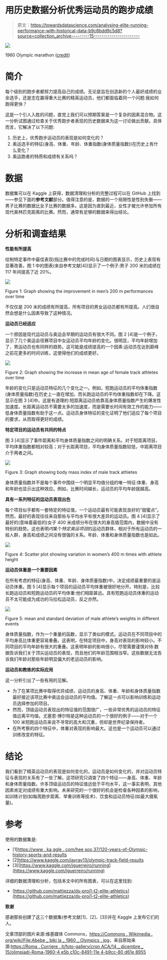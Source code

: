 # 用历史数据分析优秀运动员的跑步成绩

> 原文：<https://towardsdatascience.com/analysing-elite-running-performance-with-historical-data-b9c6bdd9c5d8?source=collection_archive---------15----------------------->

![](img/aed3328af9ea495be6e729dc4ea3868c.png)

1960 Olympic marathon ([credit](https://roma.corriere.it/foto-gallery/cronaca/14_dicembre_15/olimpiadi-roma-1960-4e5bc10c-8491-11e4-b9cc-80d61e8956c5.shtml))

# **简介**

每个级别的跑步者都努力提高自己的成绩。无论是旨在创造新的个人最好成绩的业余选手，还是志在赢得重大比赛的精英运动员，他们都面临着同一个问题:我如何跑得更快？

这是一个引人入胜的问题，直觉上我们可以预期答案是一个复杂的因素混合物。这一分析试图通过检查关于优秀跑步者表现的历史数据来为这一讨论做出贡献。具体而言，它解决了以下问题:

1.  历史上，优秀跑步运动员的表现是如何变化的？
2.  奥运选手的特征(身高、体重、年龄、体重指数(身体质量指数))在历史上有什么变化？
3.  奥运跑者的特质和成绩有关系吗？

# 数据

数据集可以在 Kaggle 上获得，数据清理和分析的完整过程可以在 GitHub 上找到——参见下面的**参考文献**部分。值得注意的是，数据的一个局限性是性别失衡——男子比赛的数据比女子比赛的数据多。这是因为直到最近，女性才被允许参加所有现代奥林匹克距离的比赛。然而，通常有足够的数据来得出结论。

# 分析和调查结果

**性能有所提高**

绘制特定事件中最佳表现(指比赛中的完成时间)与日期的图表显示，历史上表现有显著改善。图 1 中的图表(来自参考文献[4])显示了一个例子:男子 200 米的成绩在 117 年间提高了近 20%。

![](img/3e0aaf99a9ed9a1db959922963db98ec.png)

Figure 1: Graph showing the improvement in men’s 200 m performances over time

不仅仅是 200 米的成绩有所提高，所有项目的男女运动员都有所提高。人们很自然会想是什么因素导致了这种情况。

**运动员已经适应**

一个原因是现代运动员与奥运会早期的运动员有很大不同。图 2 [4]是一个例子，显示了几个奥运会径赛项目中女运动员平均年龄的变化。很明显，平均年龄增加了，男运动员也有同样的趋势。这可能是成绩提高的一个因素:运动员在达到巅峰之前花更多的时间训练，这使得他们的成绩更好。

![](img/6df9a5c6656b4afd05d35fb5976c9d0b.png)

Figure 2: Graph showing the increase in mean age of female track athletes over time

年龄的变化只是运动员特征的几个变化之一。例如，短跑运动员的平均体重指数(身体质量指数)在历史上一直在增加，而长跑运动员的平均体重指数却在下降。这显示在图 3 [4]中。这是有道理的:短距离运动员依靠高身体质量指数产生的爆发性加速度。长距离运动员不需要太多的加速度，而是需要长时间有效工作的能力——低身体质量指数有助于这一点。运动员身体特征的变化证明了他们适应了每个项目的要求，从而取得更好的成绩。

**特定项目的运动员有共同的特点**

图 3 [4]显示了事件距离和平均身体质量指数之间的明确关系。对于短距离项目，平均体重指数都相对较高；对于长距离项目，平均身体质量指数较低，中距离项目介于两者之间。

![](img/d7eea39e39b25eed5868f05ac958f5f6.png)

Figure 3: Graph showing body mass index of male track athletes

身体质量指数并不是每个事件中围绕一个明显平均值分组的唯一特征:体重、身高和年龄也显示出这种效应。例如，比赛时间越长，运动员的平均年龄就越高。

**具有一系列特征的运动员表现出色**

每个项目似乎都有一套特定的特征值，一个运动员最有可能表现良好的“甜蜜点”。然而，最好的表现往往来自那些与平均水平有很大差异的运动员。图 4 [4]显示了最好的(意味着最低的)女子 400 米成绩分布在很大的身高值范围内，数据中没有特别的趋势。这也表明*内*某个*特定奥运项目*的运动员群体，相对于所有运动员的一般人群，身高和成绩之间没有很强的关系。年龄、体重和身体质量指数也是如此。

![](img/71a92cda351ff7a709e718abcbbabf90.png)

Figure 4: Scatter plot showing variation in women’s 400 m times with athlete height

**运动员体重是一个重要因素**

在所有考虑的特征(身高、体重、年龄、身体质量指数)中，决定成绩最重要的是运动员体重。图 5 [4]显示每个项目的运动员平均体重被很好地分开。特别是，比较长跑运动员和短跑运动员的平均体重:他们相距甚远。具有短跑运动员体重的运动员不太可能成为成功的马拉松运动员，反之亦然。

![](img/044ddf24ba6a3a9d8f96db1e5894bf0c.png)

Figure 5: mean and standard deviation of male athlete’s weights in different events

身体质量指数，作为一个重量的函数，显示了类似的模式。运动员在不同项目中的平均身高比体重更容易重叠。这表明，在特定项目中，身高对表现的影响较小。不同项目的平均年龄有很大的重叠。这表明年龄的影响很小，尽管需要谨慎对待:数据告诉我们关于顶尖运动员的表现，而且他们的年龄范围相当窄。这些数据无法告诉我们年龄对那些年龄明显偏大的老运动员的影响。

**运动员和教练的实际应用**

这一分析引出了一些有用的见解。

*   为了在某项比赛中取得优异成绩，运动员的身高、体重、年龄和身体质量指数最好接近该项比赛中奥运会运动员的平均值。了解这一点可以影响训练和运动员选择参加的项目。
*   然而，顶级运动员表现出的特征值的范围很广，一些非常优秀的运动员的特征值远离平均值。尤塞恩·博尔特是这种运动员的一个很好的例子——对于一个 100 米短跑运动员来说不寻常的高大和沉重，但却是世界纪录保持者。
*   在所考察的四个特征中，体重对表现的影响最大。这也是一个运动员可以通过训练改变的特征。

# 结论

我们看到了精英运动员的表现是如何变化的，运动员是如何变化的，并对运动员特征与表现的关系有了一些了解。这项研究只调查了四个特征——身高、体重、年龄和身体质量指数。许多顶级运动员的特征值远低于平均水平，这一事实表明，其他因素肯定对成绩有重大影响。未来研究的一个很好的机会是检查各种因素的影响，如训练计划(如每周跑步距离、举重训练等技术)、饮食和运动员特征(如最大摄氧量)。

# 参考

使用的数据集是:

*   [1][https://www . ka ggle . com/hee soo 37/120-years-of-Olympic-history-sports-and-results](https://www.kaggle.com/heesoo37/120-years-of-olympic-history-athletes-and-results)
*   [2]https://www.kaggle.com/jayrav13/olympic-track-field-results
*   [3][https://www.kaggle.com/jguerreiro/running](https://www.kaggle.com/jguerreiro/running)

详细的数据清理和分析，包括本文中的所有图表，可以在这里找到:

*   [https://github.com/mattjezza/ds-proj1-t2-elite-athletics](https://github.com/mattjezza/ds-proj1-t2-elite-athletics)

**致谢**

感谢那些创建了这三个数据集(参考文献[1]、[2]、[3])并在 Kaggle 上发布它们的人。

文章顶部的图片来源:维基媒体 Commons，[https://Commons . Wikimedia . org/wiki/File:Abebe _ biki la _ 1960 _ Olympics . jpg](https://commons.wikimedia.org/wiki/File:Abebe_Bikila_1960_Olympics.jpg)，来自原始来源:[https://Roma . Corriere . it/foto-gallery/cron ACA/14 _ dicembre _ 15/olimpiadi-Roma-1960-4 e5b c10c-8491-11e 4-b9cc-80 d61e 8955](https://roma.corriere.it/foto-gallery/cronaca/14_dicembre_15/olimpiadi-roma-1960-4e5bc10c-8491-11e4-b9cc-80d61e8956c5.shtml)
